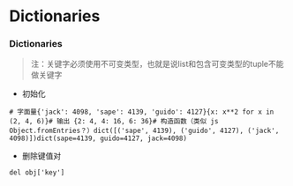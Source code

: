 # Dictionaries

### Dictionaries

> 注：关键字必须使用不可变类型，也就是说list和包含可变类型的tuple不能做关键字

- 初始化

```
# 字面量{'jack': 4098, 'sape': 4139, 'guido': 4127}{x: x**2 for x in (2, 4, 6)}# 输出 {2: 4, 4: 16, 6: 36}# 构造函数（类似 js Object.fromEntries？）dict([('sape', 4139), ('guido', 4127), ('jack', 4098)])dict(sape=4139, guido=4127, jack=4098)
```

- 删除键值对

```
del obj['key']
```